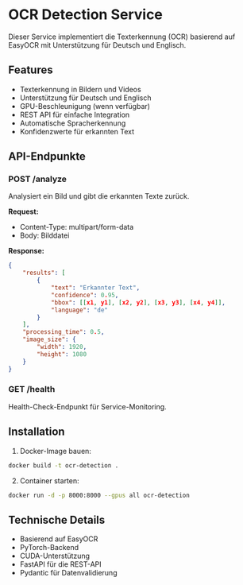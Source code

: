 # OCR Detection Service

Dieser Service implementiert die Texterkennung (OCR) basierend auf EasyOCR mit Unterstützung für Deutsch und Englisch.

## Features

- Texterkennung in Bildern und Videos
- Unterstützung für Deutsch und Englisch
- GPU-Beschleunigung (wenn verfügbar)
- REST API für einfache Integration
- Automatische Spracherkennung
- Konfidenzwerte für erkannten Text

## API-Endpunkte

### POST /analyze
Analysiert ein Bild und gibt die erkannten Texte zurück.

**Request:**
- Content-Type: multipart/form-data
- Body: Bilddatei

**Response:**
```json
{
    "results": [
        {
            "text": "Erkannter Text",
            "confidence": 0.95,
            "bbox": [[x1, y1], [x2, y2], [x3, y3], [x4, y4]],
            "language": "de"
        }
    ],
    "processing_time": 0.5,
    "image_size": {
        "width": 1920,
        "height": 1080
    }
}
```

### GET /health
Health-Check-Endpunkt für Service-Monitoring.

## Installation

1. Docker-Image bauen:
```bash
docker build -t ocr-detection .
```

2. Container starten:
```bash
docker run -d -p 8000:8000 --gpus all ocr-detection
```

## Technische Details

- Basierend auf EasyOCR
- PyTorch-Backend
- CUDA-Unterstützung
- FastAPI für die REST-API
- Pydantic für Datenvalidierung